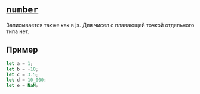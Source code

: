# [`number`](../index.md)

Записывается также как в js. Для чисел с плавающей точкой отдельного типа нет.

## Пример

```ts
let a = 1;
let b = -10;
let c = 3.5;
let d = 10_000;
let e = NaN;
```
